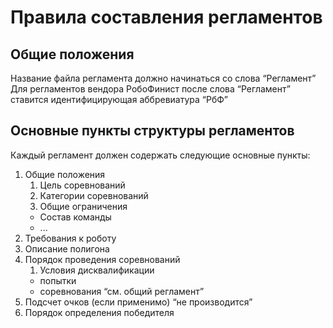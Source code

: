 # Правила составления регламентов

## Общие положения
Название файла регламента должно начинаться со слова “Регламент”
Для регламентов вендора РобоФинист после слова “Регламент” ставится идентифицирующая аббревиатура “РбФ”

## Основные пункты структуры регламентов
Каждый регламент должен содержать следующие основные пункты:
1. Общие положения
    1. Цель соревнований
    1. Категории соревнований
    1. Общие ограничения
    - Состав команды
    - ...
1. Требования к роботу
1. Описание полигона
1. Порядок проведения соревнований
    1. Условия дисквалификации
    - попытки
    - соревнования
    “см. общий регламент”
1. Подсчет очков (если применимо)
“не производится”
1. Порядок определения победителя




